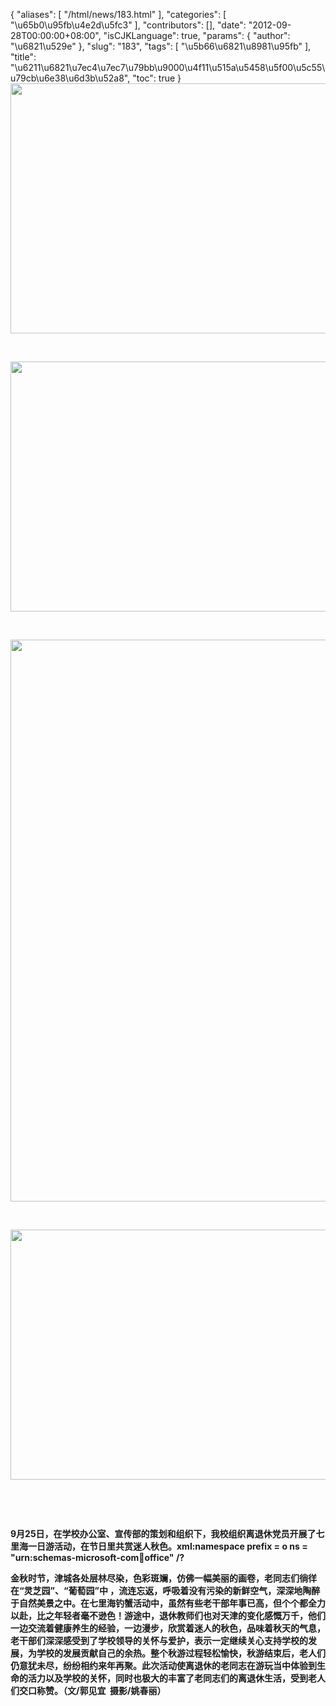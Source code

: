 {
    "aliases": [
        "/html/news/183.html"
    ],
    "categories": [
        "\u65b0\u95fb\u4e2d\u5fc3"
    ],
    "contributors": [],
    "date": "2012-09-28T00:00:00+08:00",
    "isCJKLanguage": true,
    "params": {
        "author": "\u6821\u529e"
    },
    "slug": "183",
    "tags": [
        "\u5b66\u6821\u8981\u95fb"
    ],
    "title": "\u6211\u6821\u7ec4\u7ec7\u79bb\u9000\u4f11\u515a\u5458\u5f00\u5c55\u79cb\u6e38\u6d3b\u52a8",
    "toc": true
}
**<img
    src="https://cdn.tfls.online/mirror/full/0c5de8790b98c1c06fa5c008e9179dff415c57dd.jpg"
    style="display:block;margin-left:auto;margin-right:auto;"
    decoding="async"
    fetchpriority="auto"
    loading="lazy"
    height="400"
    width="600"
/>**

 

**<img
    src="https://cdn.tfls.online/mirror/full/63f673d1ac00a4789702c2789f2fec4313b3bc63.jpg"
    style="display:block;margin-left:auto;margin-right:auto;"
    decoding="async"
    fetchpriority="auto"
    loading="lazy"
    height="400"
    width="600"
/>**

 

**<img
    src="https://cdn.tfls.online/mirror/full/23697e3e55fbf178e6c6fcea2622d8098787c0fa.jpg"
    style="display:block;margin-left:auto;margin-right:auto;"
    decoding="async"
    fetchpriority="auto"
    loading="lazy"
    height="899"
    width="600"
/>**

 

**<img
    src="https://cdn.tfls.online/mirror/full/32f355de9c83200e461fbc5ee2b90f784cef8628.jpg"
    style="display:block;margin-left:auto;margin-right:auto;"
    decoding="async"
    fetchpriority="auto"
    loading="lazy"
    height="400"
    width="600"
/>**

 

 

**9月25日，在学校办公室、宣传部的策划和组织下，我校组织离退休党员开展了七里海一日游活动，在节日里共赏迷人秋色。xml:namespace prefix = o ns = "urn:schemas-microsoft-com:office:office" /?**

**金秋时节，津城各处层林尽染，色彩斑斓，仿佛一幅美丽的画卷，老同志们徜徉在“灵芝园”、“葡萄园”中 ，流连忘返，呼吸着没有污染的新鲜空气，深深地陶醉于自然美景之中。在七里海钓蟹活动中，虽然有些老干部年事已高，但个个都全力以赴，比之年轻者毫不逊色！游途中，退休教师们也对天津的变化感慨万千，他们一边交流着健康养生的经验，一边漫步，欣赏着迷人的秋色，品味着秋天的气息，老干部们深深感受到了学校领导的关怀与爱护，表示一定继续关心支持学校的发展，为学校的发展贡献自己的余热。整个秋游过程轻松愉快，秋游结束后，老人们仍意犹未尽，纷纷相约来年再聚。此次活动使离退休的老同志在游玩当中体验到生命的活力以及学校的关怀，同时也极大的丰富了老同志们的离退休生活，受到老人们交口称赞。（文/郭见宜  摄影/姚春丽）**

